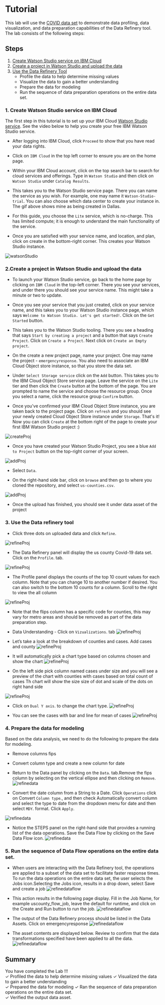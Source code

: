 # Tutorial 

This lab will use the [COVID data set](https://www.kaggle.com/fireballbyedimyrnmom/us-counties-covid-19-dataset) to demonstrate data profiling, data visualization, and data preparation capabilities of the Data Refinery tool.  The lab consists of the following steps: 

## Steps

1. [Create Watson Studio service on IBM Cloud](#1-Create-a-Watson-Studio-service-on-IBM-Cloud)
2. [Create a project in Watson Studio and upload the data](#2-create-a-project-in-Watson-Studio-and-upload-the-data)
3. [Use the Data Refinery Tool](#3-use-the-data-refinery-tool)
    * Profile the data to help determine missing values
    * Visualize the data to gain a better understanding
    * Prepare the data for modeling
    * Run the sequence of data preparation operations on the entire data set. 

### 1. Create Watson Studio service on IBM Cloud

The first step in this tutorial is to set up your IBM Cloud [Watson Studio service](https://cloud.ibm.com/catalog/services/watson-studio). See the video below to help you create your free
IBM Watson Studio service.

* After logging into IBM Cloud, click `Proceed` to show that you have read your data rights.

* Click on `IBM Cloud` in the top left corner to ensure you are on the home page.

* Within your IBM Cloud account, click on the top search bar to search for cloud services and offerings. Type in `Watson Studio` and then click on `Watson Studio` under `Catalog Results`.

* This takes you to the Watson Studio service page. There you can name the service as you wish. For example, one may name it 
`Watson-Studio-trial`. You can also choose which data center to create your instance in. The gif above shows mine as 
being created in Dallas.

* For this guide, you choose the `Lite` service, which is no-charge. This has limited compute; it is enough
to understand the main functionality of the service.

* Once you are satisfied with your service name, and location, and plan, click on create in the bottom-right corner. This creates your Watson Studio instance. 

![watsonStudio](https://media.github.ibm.com/user/79254/files/e493eb80-8626-11ea-87b5-f1c7cf8d50e0)

### 2.Create a project in Watson Studio and upload the data

* To launch your Watson Studio service, go back to the home page by clicking on `IBM Cloud` in the top-left corner. There you see your services, and under there you should see your service name. This might take a minute or two to update. 

* Once you see your service that you just created, click on your service name, and this takes you to your 
Watson Studio instance page, which says `Welcome to Watson Studio. Let's get started!`. Click on the `Get Started` button.

* This takes you to the Watson Studio tooling. There you see a heading that says `Start by creating a project` and a button that says `Create Project`. Click on `Create a Project`. Next click on `Create an Empty project`.

* On the create a new project page, name your project. One may name the project - `emergencyresponse`. You also need to associate an IBM Cloud Object store instance, so that you store the data set.

* Under `Select Storage service` click on the `Add` button. This takes you to the IBM Cloud Object Store service page. Leave the service on the `Lite` tier and then click the `Create` button at the bottom of the page. You are prompted to name the service and choose the resource group. Once you select a name, click the resource group `Confirm` button. 

* Once you've confirmed your IBM Cloud Object Store instance, you are taken back to the project page. Click on `refresh` and you should see your newly created Cloud Object Store instance under `Storage`. That's it! Now you can click `Create` at the bottom right of the page to create your first IBM Watson Studio project :) 

![createProj](https://user-images.githubusercontent.com/10428517/81858932-5fab3c00-9519-11ea-9301-3f55d9e2e98d.gif)

* Once you have created your Watson Studio Project, you see a blue `Add to Project` button on the top-right corner of your screen. 

![addProj](../images/addData.png)

* Select `Data`.

* On the right-hand side bar, click on `browse` and then go to where you cloned the repository, and select `us-counties.csv`.

![addProj](../images/browse.png)

* Once the upload has finished, you should see it under data asset of the project 

### 3. Use the Data refinery tool
* Click three dots on uploaded data and click `Refine`.

![refineProj](../images/refinedata.png)

* The Data Refinery panel will display the us county Covid-19 data set. Click on the `Profile`. tab.  

![refineProj](../images/profile.png)

* The Profile panel displays the counts of the top 10 count values for each column. Note that you can change 10 to another number if desired. You can also switch to the bottom 10 counts for a column. Scroll to the right to view the all column

![refineProj](../images/visualization.png)

* Note that the flips column has a specific code for counties, this may vary for metro areas and should be removed as part of the data preparation step.  

* Data Understanding - Click on `Vizualizations`. tab
![refineProj](../images/visualizedata.png)

* Let’s take a look at the breakdown of counties and cases. Add cases and county
![refineProj](../images/columnsvisualize.png)

* It will automatically pick a chart type based on columns chosen and show the chart 
![refineProj](../images/chart.png)

* On the left side pick column named cases under size and you will see a preview of the chart with counties with cases based on total count of cases Th chart will show the size size of dot and scale of the dots on right hand side 

![refineProj](../images/chartsize.png)

* Click on `Dual Y axis`. to change the chart type. 
![refineProj](../images/switchchart.png)

* You can see the cases with bar and line for mean of cases
![refineProj](../images/dualchart.png)

### 4. Prepare the data for modeling
Based on the data analysis, we need to do the following to prepare the data for modeling.   
* Remove columns fips 
* Convert column type and create a new column for date

*  Return to the Data panel by clicking on the `Data`. tab.Remove the fips column by selecting on the vertical ellipse and then clicking on `Remove`. 
![refinedata](../images/removefips.png)

* Convert the date column from a String to a Date. Click `Operations` click on Convert `Column type`., and then check Automatically convert column and select the type to date from the dropdown menu for date and then select `MDY`. format. Click `Apply`.
 
![refinedata](../images/convertcolumn.gif)

*  Notice the STEPS panel on the right-hand side that provides a running list of the data operations.  Save the Data Flow by clicking on the Save Data Flow icon.
![refinedata](../images/saveicon.png)

### 5. Run the sequence of Data Flow operations on the entire data set.  
* When users are interacting with the Data Refinery tool, the operations are applied to a subset of the data set to facilitate faster response times. To run the data operations on the entire data set, the user selects the Jobs icon.Selecting the Jobs icon, results in a drop down, select Save and create a job 
![refinedataflow](../images/saveandcreate.png)

* This action results in the following page display. Fill in the Job Name, for example uscounty_flow_job, leave the default for runtime, and click on the Create and Run button to run the job. 
![refinedataflow](../images/createjob.png)

* The output of the Data Refinery process should be listed in the Data Assets. Click on emergencyresponse
![refinedataflow](../images/clickemergencyrsponse.png)

* The asset contents are displayed below. Review to confirm that the data transformations specified have been applied to all the data.
![refinedataflow](../images/shaped_data_asset.png)

## Summary
You have completed the Lab !!!                  
✓ Profiled the data to help determine missing values 
✓ Visualized the data to gain a better understanding  
✓ Prepared the data for modeling 
✓ Ran the sequence of data preparation operations on the entire data set.  
✓ Verified the output data asset.  
  